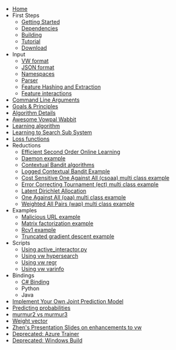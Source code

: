 - [Home](https://github.com/VowpalWabbit/vowpal_wabbit/wiki)
- First Steps
  - [Getting Started](Getting-started)
  - [Dependencies](Dependencies)
  - [Building](Building)
  - [Tutorial](Tutorial)
  - [Download](Download)
- Input
  - [VW format](Input-format)
  - [JSON format](JSON)
  - [Namespaces](Namespaces)
  - [Parser](Parser)
  - [Feature Hashing and Extraction](Feature-Hashing-and-Extraction)
  - [Feature interactions](Feature-interactions)
- [Command Line Arguments](Command-Line-Arguments)
- [Goals & Principles](Goals-&-Principles)
- [Algorithm Details](Algorithm-Details)
- [Awesome Vowpal Wabbit](Awesome-Vowpal-Wabbit)
- [Learning algorithm](Learning-algorithm)
- [Learning to Search Sub System](Learning-to-Search-Sub-System)
- [Loss functions](Loss-functions)
- Reductions
  - [Efficient Second Order Online Learning](Efficient-Second-Order-Online-Learning)
  - [Daemon example](Daemon-example)
  - [Contextual Bandit algorithms](Contextual-Bandit-algorithms)
  - [Logged Contextual Bandit Example](Logged-Contextual-Bandit-Example)
  - [Cost Sensitive One Against All (csoaa) multi class example](Cost-Sensitive-One-Against-All-(csoaa)-multi-class-example)
  - [Error Correcting Tournament (ect) multi class example](Error-Correcting-Tournament-(ect)-multi-class-example)
  - [Latent Dirichlet Allocation](Latent-Dirichlet-Allocation)
  - [One Against All (oaa) multi class example](One-Against-All-(oaa)-multi-class-example)
  - [Weighted All Pairs (wap) multi class example](Weighted-All-Pairs-(wap)-multi-class-example)
- Examples
  - [Malicious URL example](Malicious-URL-example)
  - [Matrix factorization example](Matrix-factorization-example)
  - [Rcv1 example](Rcv1-example)
  - [Truncated gradient descent example](Truncated-gradient-descent-example)
- Scripts
  - [Using active_interactor.py](Using-active_interactor.py)
  - [Using vw hypersearch](Using-vw-hypersearch)
  - [Using vw regr](Using-vw-regr)
  - [Using vw varinfo](Using-vw-varinfo)
- Bindings
  - [C# Binding](https://github.com/VowpalWabbit/vowpal_wabbit/wiki/C%23-Binding)
  - Python
  - Java
- [Implement Your Own Joint Prediction Model](Implement-Your-Own-Joint-Prediction-Model)
- [Predicting probabilities](Predicting-probabilities)
- [murmur2 vs murmur3](murmur2-vs-murmur3)
- [Weight vector](Weight-vector)
- [Zhen's Presentation Slides on enhancements to vw](Zhen's-Presentation-Slides-on-enhancements-to-vw)
- [Deprecated: Azure Trainer](https://github.com/VowpalWabbit/vowpal_wabbit/wiki/Deprecated:-Azure-Trainer)
- [Deprecated: Windows Build](https://github.com/VowpalWabbit/vowpal_wabbit/wiki/Deprecated:-Windows-Build)